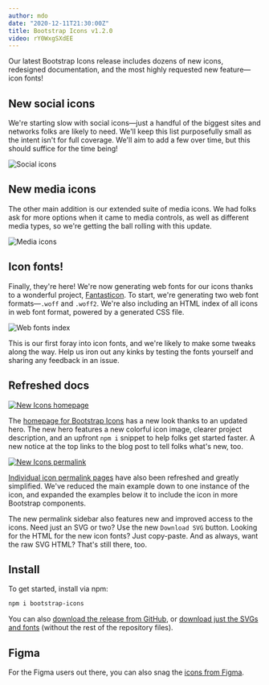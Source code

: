 ```yaml
---
author: mdo
date: "2020-12-11T21:30:00Z"
title: Bootstrap Icons v1.2.0
video: rY0WxgSXdEE
---
```


Our latest Bootstrap Icons release includes dozens of new icons, redesigned documentation, and the most highly requested new feature—icon fonts!

## New social icons

We're starting slow with social icons—just a handful of the biggest sites and networks folks are likely to need. We'll keep this list purposefully small as the intent isn't for full coverage. We'll aim to add a few over time, but this should suffice for the time being!

![Social icons](/assets/img/2020/12/icons-social.png)

## New media icons

The other main addition is our extended suite of media icons. We had folks ask for more options when it came to media controls, as well as different media types, so we're getting the ball rolling with this update.

![Media icons](/assets/img/2020/12/icons-media.png)

## Icon fonts!

Finally, they're here! We're now generating web fonts for our icons thanks to a wonderful project, [Fantasticon](https://github.com/tancredi/fantasticon). To start, we're generating two web font formats—`.woff` and `.woff2`. We're also including an HTML index of all icons in web font format, powered by a generated CSS file.

![Web fonts index](/assets/img/2020/12/icons-font-index.png)

This is our first foray into icon fonts, and we're likely to make some tweaks along the way. Help us iron out any kinks by testing the fonts yourself and sharing any feedback in an issue.

## Refreshed docs

[![New Icons homepage](/assets/img/2020/12/icons-docs-homepage.png)](https://icons.getbootstrap.com)

The [homepage for Bootstrap Icons](https://icons.getbootstrap.com) has a new look thanks to an updated hero. The new hero features a new colorful icon image, clearer project description, and an upfront `npm i` snippet to help folks get started faster. A new notice at the top links to the blog post to tell folks what's new, too.

[![New Icons permalink](/assets/img/2020/12/icons-docs-permalink.png)](https://icons.getbootstrap.com/icons/disc)

[Individual icon permalink pages](https://icons.getbootstrap.com/icons/disc) have also been refreshed and greatly simplified. We've reduced the main example down to one instance of the icon, and expanded the examples below it to include the icon in more Bootstrap components.

The new permalink sidebar also features new and improved access to the icons. Need just an SVG or two? Use the new `Download SVG` button. Looking for the HTML for the new icon fonts? Just copy-paste. And as always, want the raw SVG HTML? That's still there, too.

## Install

To get started, install via npm:

```sh
npm i bootstrap-icons
```

You can also [download the release from GitHub](https://github.com/twbs/icons/releases/tag/v1.2.0), or [download just the SVGs and fonts](https://github.com/twbs/icons/releases/download/v1.2.0/bootstrap-icons-1.2.0.zip) (without the rest of the repository files).

## Figma

For the Figma users out there, you can also snag the [icons from Figma](https://www.figma.com/file/JeBqM2fRcfIe7wMDgNZG6d/Bootstrap-Icons-v1.2.0?node-id=0%3A1).

